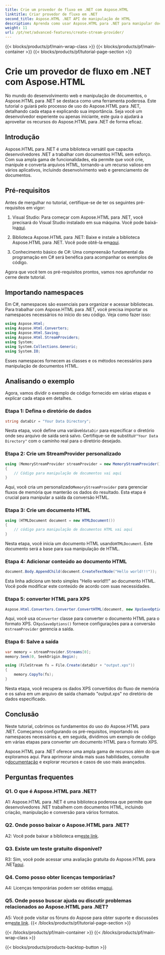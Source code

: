 ```yaml
---
title: Crie um provedor de fluxo em .NET com Aspose.HTML
linktitle: Criar provedor de fluxo em .NET
second_title: Aspose.HTML .NET API de manipulação de HTML
description: Aprenda como usar Aspose.HTML para .NET para manipular documentos HTML de forma eficiente. Tutorial passo a passo para desenvolvedores.
weight: 11
url: /pt/net/advanced-features/create-stream-provider/
---
```


{{< blocks/products/pf/main-wrap-class >}}
{{< blocks/products/pf/main-container >}}
{{< blocks/products/pf/tutorial-page-section >}}

# Crie um provedor de fluxo em .NET com Aspose.HTML

No mundo do desenvolvimento web e manipulação de documentos, o Aspose.HTML para .NET se destaca como uma ferramenta poderosa. Este tutorial o guiará pelo processo de uso do Aspose.HTML para .NET, detalhando cada etapa e explicando sua importância. Seja você um desenvolvedor experiente ou apenas iniciante, este guia o ajudará a aproveitar os recursos do Aspose.HTML para .NET de forma eficaz.

## Introdução

Aspose.HTML para .NET é uma biblioteca versátil que capacita desenvolvedores .NET a trabalhar com documentos HTML sem esforço. Com sua ampla gama de funcionalidades, ela permite que você crie, manipule e converta arquivos HTML, tornando-a um recurso valioso em vários aplicativos, incluindo desenvolvimento web e gerenciamento de documentos.

## Pré-requisitos

Antes de mergulhar no tutorial, certifique-se de ter os seguintes pré-requisitos em vigor:

1.  Visual Studio: Para começar com Aspose.HTML para .NET, você precisará do Visual Studio instalado em sua máquina. Você pode baixá-lo[aqui](https://visualstudio.microsoft.com/).

2.  Biblioteca Aspose.HTML para .NET: Baixe e instale a biblioteca Aspose.HTML para .NET. Você pode obtê-la em[aqui](https://releases.aspose.com/html/net/).

3. Conhecimento básico de C#: Uma compreensão fundamental da programação em C# será benéfica para acompanhar os exemplos de código.

Agora que você tem os pré-requisitos prontos, vamos nos aprofundar no cerne deste tutorial.

## Importando namespaces

Em C#, namespaces são essenciais para organizar e acessar bibliotecas. Para trabalhar com Aspose.HTML para .NET, você precisa importar os namespaces necessários no início do seu código. Veja como fazer isso:

```csharp
using Aspose.Html;
using Aspose.Html.Converters;
using Aspose.Html.Saving;
using Aspose.Html.StreamProviders;
using System;
using System.Collections.Generic;
using System.IO;
```

Esses namespaces fornecem as classes e os métodos necessários para manipulação de documentos HTML.

## Analisando o exemplo

Agora, vamos dividir o exemplo de código fornecido em várias etapas e explicar cada etapa em detalhes.

### Etapa 1: Defina o diretório de dados

```csharp
string dataDir = "Your Data Directory";
```

 Nesta etapa, você define uma variável`dataDir` para especificar o diretório onde seu arquivo de saída será salvo. Certifique-se de substituir`"Your Data Directory"` com o caminho real para o diretório desejado.

### Etapa 2: Crie um StreamProvider personalizado

```csharp
using (MemoryStreamProvider streamProvider = new MemoryStreamProvider())
{
    // Código para manipulação de documentos vai aqui
}
```

 Aqui, você cria um personalizado`MemoryStreamProvider` para gerenciar fluxos de memória que manterão os dados do resultado. Esta etapa é crucial para manipular a saída da conversão HTML.

### Etapa 3: Crie um documento HTML

```csharp
using (HTMLDocument document = new HTMLDocument())
{
    // código para manipulação de documentos HTML vai aqui
}
```

 Nesta etapa, você inicia um documento HTML usando`HTMLDocument`. Este documento será a base para sua manipulação de HTML.

### Etapa 4: Adicionar conteúdo ao documento HTML

```csharp
document.Body.AppendChild(document.CreateTextNode("Hello world!!!"));
```

Esta linha adiciona um texto simples "Hello world!!!" ao documento HTML. Você pode modificar este conteúdo de acordo com suas necessidades.

### Etapa 5: converter HTML para XPS

```csharp
Aspose.Html.Converters.Converter.ConvertHTML(document, new XpsSaveOptions(), streamProvider);
```

 Aqui, você usa o`Converter` classe para converter o documento HTML para o formato XPS. O`XpsSaveOptions()` fornece configurações para a conversão e`streamProvider` gerencia a saída.

### Etapa 6: Salve a saída

```csharp
var memory = streamProvider.Streams[0];
memory.Seek(0, SeekOrigin.Begin);

using (FileStream fs = File.Create(dataDir + "output.xps"))
{
    memory.CopyTo(fs);
}
```

Nesta etapa, você recupera os dados XPS convertidos do fluxo de memória e os salva em um arquivo de saída chamado "output.xps" no diretório de dados especificado.

## Conclusão

Neste tutorial, cobrimos os fundamentos do uso do Aspose.HTML para .NET. Começamos configurando os pré-requisitos, importando os namespaces necessários e, em seguida, dividimos um exemplo de código em várias etapas para converter um documento HTML para o formato XPS.

 Aspose.HTML para .NET oferece uma ampla gama de recursos além do que exploramos aqui. Para aprimorar ainda mais suas habilidades, consulte o[documentação](https://reference.aspose.com/html/net/) e explorar recursos e casos de uso mais avançados.

## Perguntas frequentes

### Q1. O que é Aspose.HTML para .NET?

A1: Aspose.HTML para .NET é uma biblioteca poderosa que permite que desenvolvedores .NET trabalhem com documentos HTML, incluindo criação, manipulação e conversão para vários formatos.

### Q2. Onde posso baixar o Aspose.HTML para .NET?

 A2: Você pode baixar a biblioteca em[este link](https://releases.aspose.com/html/net/).

### Q3. Existe um teste gratuito disponível?

 R3: Sim, você pode acessar uma avaliação gratuita do Aspose.HTML para .NET[aqui](https://releases.aspose.com/).

### Q4. Como posso obter licenças temporárias?

 A4: Licenças temporárias podem ser obtidas em[aqui](https://purchase.aspose.com/temporary-license/).

### Q5. Onde posso buscar ajuda ou discutir problemas relacionados ao Aspose.HTML para .NET?

 A5: Você pode visitar os fóruns do Aspose para obter suporte e discussões em[este link](https://forum.aspose.com/).
{{< /blocks/products/pf/tutorial-page-section >}}

{{< /blocks/products/pf/main-container >}}
{{< /blocks/products/pf/main-wrap-class >}}

{{< blocks/products/products-backtop-button >}}
